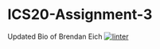 # ICS20-Assignment-3
Updated Bio of Brendan Eich
[![linter](https://github.com/Nash-Villarta/ICS20-Assignment-3/workflows/linter/badge.svg)](https://github.com/marketplace/actions/super-linter)
